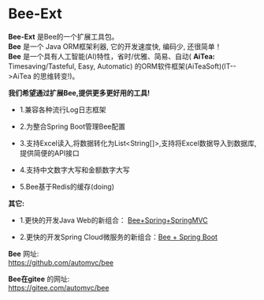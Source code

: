 
Bee-Ext
=========
**Bee-Ext** 是Bee的一个扩展工具包。  
**Bee** 是一个 Java ORM框架利器, 它的开发速度快, 编码少, 还很简单！       
**Bee** 是一个具有人工智能(AI)特性，省时/优雅、简易、自动( **AiTea:** Timesaving/Tasteful, Easy, Automatic) 的ORM软件框架(AiTeaSoft)(IT-->AiTea 的思维转变!)。  

**我们希望通过扩展Bee,提供更多更好用的工具!&nbsp;**

* 1.兼容各种流行Log日志框架	

* 2.为整合Spring Boot管理Bee配置	

* 3.支持Excel读入,将数据转化为List<String[]>,支持将Excel数据导入到数据库,提供简便的API接口	

* 4.支持中文数字大写和金额数字大写	

* 5.Bee基于Redis的缓存(doing)		

**其它:**	
* 1.更快的开发Java Web的新组合：  [Bee+Spring+SpringMVC](../../../../aiteasoft/bee-spring-springmvc)  

* 2.更快的开发Spring Cloud微服务的新组合：[Bee + Spring Boot](../../../bee-springboot)  


**Bee** 网址:  
https://github.com/automvc/bee  

**Bee在gitee** 的网址:  
https://gitee.com/automvc/bee
